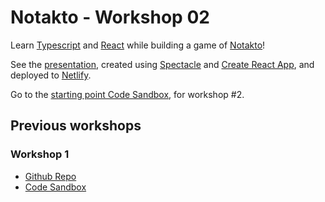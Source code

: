 # Notakto - Workshop 02

Learn [Typescript] and [React] while building a game of [Notakto]!

See the [presentation], created using [Spectacle] and [Create React App], and deployed to [Netlify].

Go to the [starting point Code Sandbox], for workshop #2.

[typescript]: https://www.typescriptlang.org/
[react]: https://reactjs.org/
[notakto]: https://en.wikipedia.org/wiki/Notakto
[presentation]: https://notakto-02.netlify.com/
[spectacle]: https://github.com/FormidableLabs/spectacle
[create react app]: https://facebook.github.io/create-react-app/
[netlify]: https://www.netlify.com/
[starting point code sandbox]: https://codesandbox.io/s/r1r7y8xr6m

## Previous workshops

### Workshop 1

- [Github Repo](https://github.com/jmagrippis/notakto-01)
- [Code Sandbox](https://codesandbox.io/s/l9npx2062l)
